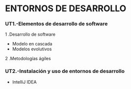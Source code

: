 # ENTORNOS DE DESARROLLO

### UT1.-Elementos de desarrollo de software
1 .Desarrollo de software
+ Modelo en cascada
+ Modelos evolutivos

2 .Metodologías ágiles

### UT2.-Instalación y uso de entornos de desarrollo

+ IntelliJ IDEA 